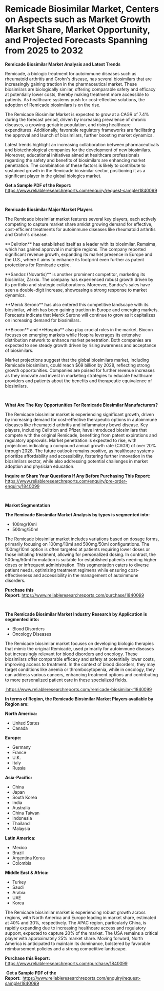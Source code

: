<p><h1>Remicade Biosimilar Market, Centers on Aspects such as Market Growth Market Share, Market Opportunity, and Projected Forecasts Spanning from 2025 to 2032</h1></p><p><strong>Remicade Biosimilar Market Analysis and Latest Trends</strong></p>
<p><p>Remicade, a biologic treatment for autoimmune diseases such as rheumatoid arthritis and Crohn's disease, has several biosimilars that are increasingly gaining traction in the pharmaceutical market. These biosimilars are biologically similar, offering comparable safety and efficacy at potentially lower costs, thereby making treatment more accessible to patients. As healthcare systems push for cost-effective solutions, the adoption of Remicade biosimilars is on the rise.</p><p>The Remicade Biosimilar Market is expected to grow at a CAGR of 7.4% during the forecast period, driven by increasing prevalence of chronic diseases, a growing geriatric population, and rising healthcare expenditures. Additionally, favorable regulatory frameworks are facilitating the approval and launch of biosimilars, further boosting market dynamics. </p><p>Latest trends highlight an increasing collaboration between pharmaceuticals and biotechnological companies for the development of new biosimilars. Moreover, educational initiatives aimed at healthcare professionals regarding the safety and benefits of biosimilars are enhancing market penetration. The combination of these factors is likely to contribute to sustained growth in the Remicade biosimilar sector, positioning it as a significant player in the global biologics market.</p></p>
<p><strong>Get a Sample PDF of the Report:&nbsp;</strong> <a href="https://www.reliableresearchreports.com/enquiry/request-sample/1840099?utm_campaign=2840&utm_medium=2&utm_source=Github&utm_content=ia&utm_term=19042025&utm_id=remicade-biosimilar">https://www.reliableresearchreports.com/enquiry/request-sample/1840099</a></p>
<p>&nbsp;</p>
<p><strong>Remicade Biosimilar Major Market Players</strong></p>
<p><p>The Remicade biosimilar market features several key players, each actively competing to capture market share amidst growing demand for effective, cost-efficient treatments for autoimmune diseases like rheumatoid arthritis and Crohn's disease. </p><p>**Celltrion** has established itself as a leader with its biosimilar, Remsima, which has gained approval in multiple regions. The company reported significant revenue growth, expanding its market presence in Europe and the U.S., where it aims to enhance its footprint even further as patent protections for Remicade expire.</p><p>**Sandoz (Novartis)** is another prominent competitor, marketing its biosimilar, Zarxio. The company has experienced robust growth driven by its portfolio and strategic collaborations. Moreover, Sandoz's sales have seen a double-digit increase, showcasing a strong response to market dynamics.</p><p>**Merck Serono** has also entered this competitive landscape with its biosimilar, which has been gaining traction in Europe and emerging markets. Forecasts indicate that Merck Serono will continue to grow as it capitalizes on increasing demand for biosimilars.</p><p>**Biocon** and **Hospira** also play crucial roles in the market. Biocon focuses on emerging markets while Hospira leverages its extensive distribution network to enhance market penetration. Both companies are expected to see steady growth driven by rising awareness and acceptance of biosimilars.</p><p>Market projections suggest that the global biosimilars market, including Remicade biosimilars, could reach $69 billion by 2028, reflecting strong growth opportunities. Companies are poised for further revenue increases as they innovate and invest in marketing strategies to educate healthcare providers and patients about the benefits and therapeutic equivalence of biosimilars.</p></p>
<p>&nbsp;</p>
<p><strong>What Are The Key Opportunities For Remicade Biosimilar Manufacturers?</strong></p>
<p><p>The Remicade biosimilar market is experiencing significant growth, driven by increasing demand for cost-effective therapeutic options in autoimmune diseases like rheumatoid arthritis and inflammatory bowel disease. Key players, including Celltrion and Pfizer, have introduced biosimilars that compete with the original Remicade, benefiting from patent expirations and regulatory approvals. Market penetration is expected to rise, with projections indicating a compound annual growth rate (CAGR) of over 20% through 2028. The future outlook remains positive, as healthcare systems prioritize affordability and accessibility, fostering further innovation in the biosimilars sector, while also addressing potential challenges in market adoption and physician education.</p></p>
<p><strong>Inquire or Share Your Questions If Any Before Purchasing This Report:</strong> <a href="https://www.reliableresearchreports.com/enquiry/pre-order-enquiry/1840099?utm_campaign=2840&utm_medium=2&utm_source=Github&utm_content=ia&utm_term=19042025&utm_id=remicade-biosimilar">https://www.reliableresearchreports.com/enquiry/pre-order-enquiry/1840099</a></p>
<p>&nbsp;</p>
<p><strong>Market Segmentation</strong></p>
<p><strong>The Remicade Biosimilar Market Analysis by types is segmented into:</strong></p>
<p><ul><li>100mg/10ml</li><li>500mg/50ml</li></ul></p>
<p><p>The Remicade biosimilar market includes variations based on dosage forms, primarily focusing on 100mg/10ml and 500mg/50ml configurations. The 100mg/10ml option is often targeted at patients requiring lower doses or those initiating treatment, allowing for personalized dosing. In contrast, the 500mg/50ml formulation is suitable for established patients needing higher doses or infrequent administration. This segmentation caters to diverse patient needs, optimizing treatment regimens while ensuring cost-effectiveness and accessibility in the management of autoimmune disorders.</p></p>
<p><strong>Purchase this Report:&nbsp;</strong><a href="https://www.reliableresearchreports.com/purchase/1840099?utm_campaign=2840&utm_medium=2&utm_source=Github&utm_content=ia&utm_term=19042025&utm_id=remicade-biosimilar">https://www.reliableresearchreports.com/purchase/1840099</a></p>
<p>&nbsp;</p>
<p><strong>The Remicade Biosimilar Market Industry Research by Application is segmented into:</strong></p>
<p><ul><li>Blood Disorders</li><li>Oncology Diseases</li></ul></p>
<p><p>The Remicade biosimilar market focuses on developing biologic therapies that mimic the original Remicade, used primarily for autoimmune diseases but increasingly relevant for blood disorders and oncology. These biosimilars offer comparable efficacy and safety at potentially lower costs, improving access to treatment. In the context of blood disorders, they may target conditions like anemia or thrombocytopenia, while in oncology, they can address various cancers, enhancing treatment options and contributing to more personalized patient care in these specialized fields.</p></p>
<p><a href="https://www.reliableresearchreports.com/remicade-biosimilar-r1840099?utm_campaign=2840&utm_medium=2&utm_source=Github&utm_content=ia&utm_term=19042025&utm_id=remicade-biosimilar">&nbsp;https://www.reliableresearchreports.com/remicade-biosimilar-r1840099</a></p>
<p><strong>In terms of Region, the Remicade Biosimilar Market Players available by Region are:</strong></p>
<p>
    <p> <strong> North America: </strong>
        <ul>
            <li>United States</li>
            <li>Canada</li>
        </ul>
        </p> 
    <p> <strong> Europe: </strong>
        <ul>
            <li>Germany</li>
            <li>France</li>
            <li>U.K.</li>
            <li>Italy</li>
            <li>Russia</li>
        </ul>
        </p> 
    <p> <strong> Asia-Pacific: </strong>
        <ul>
            <li>China</li>
            <li>Japan</li>
            <li>South Korea</li>
            <li>India</li>
            <li>Australia</li>
            <li>China Taiwan</li>
            <li>Indonesia</li>
            <li>Thailand</li>
            <li>Malaysia</li>
        </ul>
        </p> 
    <p> <strong> Latin America: </strong>
        <ul>
            <li>Mexico</li>
            <li>Brazil</li>
            <li>Argentina Korea</li>
            <li>Colombia</li>
        </ul>
        </p> 
    <p> <strong> Middle East & Africa: </strong>
        <ul>
            <li>Turkey</li>
            <li>Saudi</li>
            <li>Arabia</li>
            <li>UAE</li>
            <li>Korea</li>
        </ul>
    </p>
    </p>
<p><p>The Remicade biosimilar market is experiencing robust growth across regions, with North America and Europe leading in market share, estimated at 40% and 30%, respectively. The APAC region, particularly China, is rapidly expanding due to increasing healthcare access and regulatory support, expected to capture 20% of the market. The USA remains a critical player with approximately 25% market share. Moving forward, North America is anticipated to maintain its dominance, bolstered by favorable reimbursement policies and a strong competitive landscape.</p></p>
<p><strong>Purchase this Report: </strong><a href="https://www.reliableresearchreports.com/purchase/1840099?utm_campaign=2840&utm_medium=2&utm_source=Github&utm_content=ia&utm_term=19042025&utm_id=remicade-biosimilar">https://www.reliableresearchreports.com/purchase/1840099</a></p>
<p>&nbsp;<strong>Get a Sample PDF of the Report:&nbsp;&nbsp;</strong><a href="https://www.reliableresearchreports.com/enquiry/request-sample/1840099?utm_campaign=2840&utm_medium=2&utm_source=Github&utm_content=ia&utm_term=19042025&utm_id=remicade-biosimilar">https://www.reliableresearchreports.com/enquiry/request-sample/1840099</a></p>
<p><strong></strong></p>
<p><p></p><p></p><p></p></p>